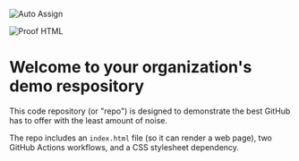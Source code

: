 ![Auto Assign](https://github.com/octolus-pos/demo-repository/actions/workflows/auto-assign.yml/badge.svg)

![Proof HTML](https://github.com/octolus-pos/demo-repository/actions/workflows/proof-html.yml/badge.svg)

# Welcome to your organization's demo respository
This code repository (or "repo") is designed to demonstrate the best GitHub has to offer with the least amount of noise.

The repo includes an `index.html` file (so it can render a web page), two GitHub Actions workflows, and a CSS stylesheet dependency.
